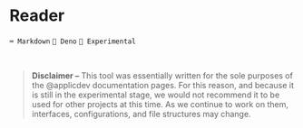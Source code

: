 # Reader

`⌨️ Markdown` `🦕 Deno` `🧪 Experimental`

<br>
 
> **Disclaimer –**
> This tool was essentially written for the sole purposes of the @applicdev documentation pages. For this reason, and because it is still in the experimental stage, we would not recommend it to be used for other projects at this time. As we continue to work on them, interfaces, configurations, and file structures may change.
